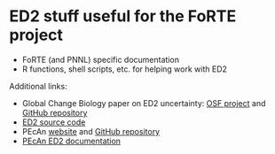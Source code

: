 # ED2 stuff useful for the FoRTE project

- FoRTE (and PNNL) specific documentation
- R functions, shell scripts, etc. for helping work with ED2

Additional links:

- Global Change Biology paper on ED2 uncertainty: [OSF project](https://osf.io/dznuf) and [GitHub repository](https://github.com/ashiklom/fortebaseline)
- [ED2 source code](https://github.com/edmodel/ed2)
- PEcAn [website](https://www.pecanproject.org) and [GitHub repository](https://github.com/pecanproject/pecan)
- [PEcAn ED2 documentation](https://pecanproject.github.io/pecan-documentation/develop/pecan-models.html#models-ed)

